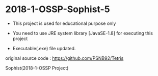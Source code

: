 # 2018-1-OSSP-Sophist-5

- This project is used for educational purpose only

- You need to use JRE system library [JavaSE-1.8] for executing this project

- Executable(.exe) file updated.

original source code : https://github.com/PSNB92/Tetris

Sophist(2018-1-OSSP Project)
